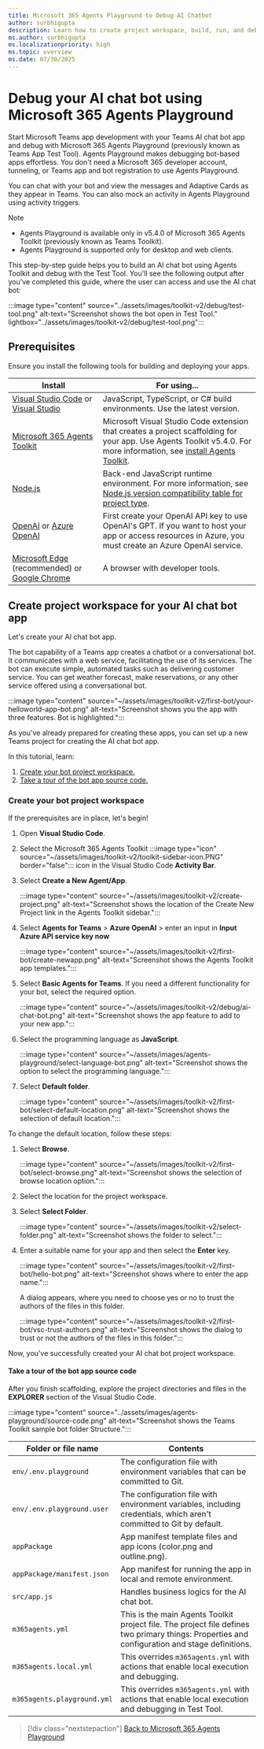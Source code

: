 ```yaml
---
title: Microsoft 365 Agents Playground to Debug AI Chatbot
author: surbhigupta 
description: Learn how to create project workspace, build, run, and debug AI chat bot using Microsoft 365 Agents Playground and about activity triggers.
ms.author: surbhigupta 
ms.localizationpriority: high
ms.topic: overview
ms.date: 07/30/2025
---
```


# Debug your AI chat bot using Microsoft 365 Agents Playground

Start Microsoft Teams app development with your Teams AI chat bot app and debug with Microsoft 365 Agents Playground (previously known as Teams App Test Tool). Agents Playground makes debugging bot-based apps effortless. You don't need a Microsoft 365 developer account, tunneling, or Teams app and bot registration to use Agents Playground.

You can chat with your bot and view the messages and Adaptive Cards as they appear in Teams. You can also mock an activity in Agents Playground using activity triggers.

> [!NOTE]
>
> * Agents Playground is available only in v5.4.0 of Microsoft 365 Agents Toolkit (previously known as Teams Toolkit).
> * Agents Playground is supported only for desktop and web clients.

This step-by-step guide helps you to build an AI chat bot using Agents Toolkit and debug with the Test Tool. You'll see the following output after you've completed this guide, where the user can access and use the AI chat bot:

:::image type="content" source="../assets/images/toolkit-v2/debug/test-tool.png" alt-text="Screenshot shows the bot open in Test Tool." lightbox="../assets/images/toolkit-v2/debug/test-tool.png":::

## Prerequisites

Ensure you install the following tools for building and deploying your apps.

| Install | For using... |
| --- | --- |
| [Visual Studio Code](https://code.visualstudio.com/download) or  [Visual Studio](https://visualstudio.microsoft.com/downloads/) | JavaScript, TypeScript, or C# build environments. Use the latest version. |
| [Microsoft 365 Agents Toolkit](https://marketplace.visualstudio.com/items?itemName=TeamsDevApp.ms-teams-vscode-extension) | Microsoft Visual Studio Code extension that creates a project scaffolding for your app. Use Agents Toolkit v5.4.0. For more information, see [install Agents Toolkit](/microsoftteams/platform/toolkit/install-agents-toolkit?tabs=vscode&pivots=visual-studio-code-v5#install-agents-toolkit-for-visual-studio-code).|
| [Node.js](https://nodejs.org/en/download/) | Back-end JavaScript runtime environment. For more information, see [Node.js version compatibility table for project type](~/toolkit/build-environments.md#nodejs-version-compatibility-table-for-project-type).|
| [OpenAI](https://openai.com/api/) or  [Azure OpenAI](https://oai.azure.com/portal)| First create your OpenAI API key to use OpenAI's GPT. If you want to host your app or access resources in Azure, you must create an Azure OpenAI service.|
| [Microsoft Edge](https://www.microsoft.com/edge) (recommended) or [Google Chrome](https://www.google.com/chrome/) | A browser with developer tools. |

## Create project workspace for your AI chat bot app

Let's create your AI chat bot app.

The bot capability of a Teams app creates a chatbot or a conversational bot. It communicates with a web service, facilitating the use of its services. The bot can execute simple, automated tasks such as delivering customer service. You can get weather forecast, make reservations, or any other service offered using a conversational bot.

:::image type="content" source="~/assets/images/toolkit-v2/first-bot/your-helloworld-app-bot.png" alt-text="Screenshot shows you the app with three features. Bot is highlighted.":::

As you've already prepared for creating these apps, you can set up a new Teams project for creating the AI chat bot app.

In this tutorial, learn:

1. [Create your bot project workspace.](#create-your-bot-project-workspace)
1. [Take a tour of the bot app source code.](#take-a-tour-of-the-bot-app-source-code)

### Create your bot project workspace

If the prerequisites are in place, let's begin!

1. Open **Visual Studio Code**.

1. Select the Microsoft 365 Agents Toolkit :::image type="icon" source="~/assets/images/toolkit-v2/toolkit-sidebar-icon.PNG" border="false"::: icon in the Visual Studio Code **Activity Bar**.

1. Select **Create a New Agent/App**.

    :::image type="content" source="~/assets/images/toolkit-v2/create-project.png" alt-text="Screenshot shows the location of the Create New Project link in the Agents Toolkit sidebar.":::

1. Select **Agents for Teams** > **Azure OpenAI** > enter an input in **Input Azure API service key now**

    :::image type="content" source="~/assets/images/toolkit-v2/first-bot/create-newapp.png" alt-text="Screenshot shows the Agents Toolkit app templates.":::

1. Select **Basic Agents for Teams**. If you need a different functionality for your bot, select the required option.

    :::image type="content" source="~/assets/images/toolkit-v2/debug/ai-chat-bot.png" alt-text="Screenshot shows the app feature to add to your new app.":::

1. Select the programming language as **JavaScript**.

    :::image type="content" source="~/assets/images/agents-playground/select-language-bot.png" alt-text="Screenshot shows the option to select the programming language.":::

1. Select **Default folder**.

    :::image type="content" source="~/assets/images/toolkit-v2/first-bot/select-default-location.png" alt-text="Screenshot shows the selection of default location.":::

To change the default location, follow these steps:

1. Select **Browse**.

    :::image type="content" source="~/assets/images/toolkit-v2/first-bot/select-browse.png" alt-text="Screenshot shows the selection of browse location option.":::

1. Select the location for the project workspace.
1. Select **Select Folder**.

    :::image type="content" source="~/assets/images/toolkit-v2/select-folder.png" alt-text="Screenshot shows the folder to select.":::

1. Enter a suitable name for your app and then select the **Enter** key.

    :::image type="content" source="~/assets/images/toolkit-v2/first-bot/hello-bot.png" alt-text="Screenshot shows where to enter the app name.":::

    A dialog appears, where you need to choose yes or no to trust the authors of the files in this folder.

    :::image type="content" source="~/assets/images/toolkit-v2/first-bot/vsc-trust-authors.png" alt-text="Screenshot shows the dialog to trust or not the authors of the files in this folder.":::

Now, you've successfully created your AI chat bot project workspace.

#### Take a tour of the bot app source code

After you finish scaffolding, explore the project directories and files in the **EXPLORER** section of the Visual Studio Code.

:::image type="content" source="../assets/images/agents-playground/source-code.png" alt-text="Screenshot shows the Teams Toolkit sample bot folder Structure.":::

| Folder or file name | Contents |
| --- | --- |
| `env/.env.playground` | The configuration file with environment variables that can be committed to Git.  |
| `env/.env.playground.user` |The configuration file with environment variables, including credentials, which aren't committed to Git by default.  |
| `appPackage` | App manifest template files and app icons (color.png and outline.png). |
| `appPackage/manifest.json` | App manifest for running the app in local and remote environment.  |
|`src/app.js`| Handles business logics for the AI chat bot.|
|`m365agents.yml`| This is the main Agents Toolkit project file. The project file defines two primary things:  Properties and configuration and stage definitions. |
|`m365agents.local.yml`|This overrides `m365agents.yml` with actions that enable local execution and debugging.|
|`m365agents.playground.yml`|This overrides `m365agents.yml` with actions that enable local execution and debugging in Test Tool.|

> [!div class="nextstepaction"]
> [Back to Microsoft 365 Agents Playground](debug-your-agents-playground.md)
